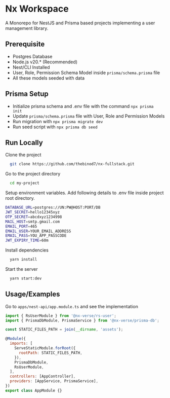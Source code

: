 # Nx Workspace

A Monorepo for NestJS and Prisma based projects implementing a user management library.

## Prerequisite

- Postgres Database
- Node.js v20.\* (Recommended)
- Nest/CLI Installed
- User, Role, Permission Schema Model inside `prisma/schema.prisma` file
- All these models seeded with data

## Prisma Setup

- Initialize prisma schema and .env file with the command `npx prisma init`
- Update `prisma/schema.prisma` file with User, Role and Permission Models
- Run migration with `npx prisma migrate dev`
- Run seed script with `npx prisma db seed`

## Run Locally

Clone the project

```bash
  git clone https://github.com/thebinod7/nx-fullstack.git
```

Go to the project directory

```bash
  cd my-project
```

Setup environment variables. Add following details to .env file inside project root directory.

```bash
DATABASE_URL=postgres://UN:PW@HOST:PORT/DB
JWT_SECRET=hello12345xyz
OTP_SECRET=abcdxyz1234998
MAIL_HOST=smtp.gmail.com
EMAIL_PORT=465
EMAIL_USER=YOUR_EMAIL_ADDRESS
EMAIL_PASS=YOU_APP_PASSCODE
JWT_EXPIRY_TIME=60m
```

Install dependencies

```bash
  yarn install
```

Start the server

```bash
  yarn start:dev
```

## Usage/Examples

Go to `apps/nest-api/app.module.ts` and see the implementation

```javascript
import { RsUserModule } from '@nx-verse/rs-user';
import { PrismaDbModule, PrismaService } from '@nx-verse/prisma-db';

const STATIC_FILES_PATH = join(__dirname, 'assets');

@Module({
  imports: [
    ServeStaticModule.forRoot({
      rootPath: STATIC_FILES_PATH,
    }),
    PrismaDbModule,
    RsUserModule,
  ],
  controllers: [AppController],
  providers: [AppService, PrismaService],
})
export class AppModule {}
```

